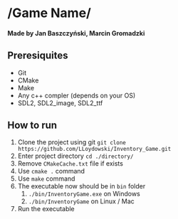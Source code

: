 # /Game Name/

#### Made by Jan Baszczyński, Marcin Gromadzki

## Preresiquites

-   Git
-   CMake
-   Make
-   Any c++ compler (depends on your OS)
-   SDL2, SDL2_image, SDL2_ttf

## How to run

1. Clone the project using git `git clone https://github.com/LLoydowski/Inventory_Game.git`
2. Enter project directory `cd ./directory/`
3. Remove `CMakeCache.txt` file if exists
4. Use `cmake .` command
5. Use `make` command
6. The executable now should be in `bin` folder
    1. `./bin/InventoryGame.exe` on Windows
    2. `./bin/InventoryGame` on Linux / Mac
7. Run the executable

